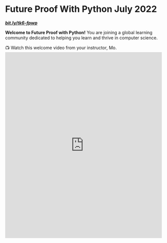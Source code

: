 # Future Proof With Python July 2022

**_[bit.ly/tk6-fpwp](http://bit.ly/tk6-fpwp)_**

**Welcome to Future Proof with Python!** You are joining a global learning community dedicated to helping you learn and thrive in computer science. 

<aside>
  📺 Watch this welcome video from your instructor, Mo. 
</aside>

  <div style="position: relative; height: 100%; width: 100%;">
    <iframe width="100%" height="600" src="https://www.youtube.com/embed/OxsDwTYt40s" title="Welcome to Future Proof with Python" frameborder="0" allow="accelerometer; autoplay; clipboard-write; encrypted-media; gyroscope; picture-in-picture" allowfullscreen></iframe>
</div>


## Completing your lessons
This page will include all the lessons for the class. Each week, Wasiu will add new lessons and assignments for you to work on. 
Bookmark this page to find all of your lessons. You can get to this page using: [https://bit.ly/tk6-fpwp](https://bit.ly/tk6-fpwp)

To find lessons, click the Table of Contents (three horizontal lines) on the top left corner of the page. You can also click the arrows to navigate to the next lesson. 

<aside>
  📺 Watch this lesson navigation walkthrough video from Emmy, one of your community managers
</aside>

<div style="position: relative; height: 100%; width: 100%;">
    <iframe width="100%" height="600" src="https://www.youtube.com/embed/d3HOm2JShuY" title="Lesson Page Walkthrough" frameborder="0" allow="accelerometer; autoplay; clipboard-write; encrypted-media; gyroscope; picture-in-picture" allowfullscreen></iframe>
</div>

## Program schedule
Below is the overall schedule for the program. Each day, your community managers will post a "Daily Peak" in Discord to share events for the day.

<div style="width:100%;height:500px;"><iframe src="https://docs.google.com/presentation/embed?id=1jBHN9Bh-LLbchnR3SY6UHugRHZT3DzdyLfSrtzdSI2Y" frameborder="0" sandbox="allow-scripts allow-popups allow-top-navigation-by-user-activation allow-forms allow-same-origin" allowfullscreen="" style="width: 100%; height: 100%; border-radius: 1px; pointer-events: auto; background-color: white;"></iframe></div>

---

Copyright © 2022 Kibo, Inc. All Rights Reserved.
